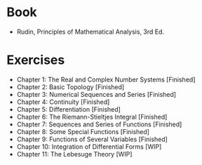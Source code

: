 # Book
- Rudin, Principles of Mathematical Analysis, 3rd Ed.

# Exercises
- Chapter 1: The Real and Complex Number Systems [Finished]
- Chapter 2: Basic Topology [Finished]
- Chapter 3: Numerical Sequences and Series [Finished]
- Chapter 4: Continuity [Finished]
- Chapter 5: Differentiation [Finished]
- Chapter 6: The Riemann-Stieltjes Integral [Finished]
- Chapter 7: Sequences and Series of Functions [Finished]
- Chapter 8: Some Special Functions [Finished]
- Chapter 9: Functions of Several Variables [Finished]
- Chapter 10: Integration of Differential Forms [WIP]
- Chapter 11: The Lebesuge Theory [WIP]
